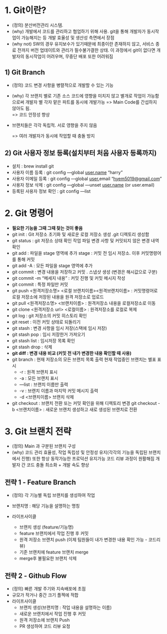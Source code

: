 # 1. Git이란?

- (정의) 분산버전관리 시스템. 
- (why) 개발에서 코드를 관리하고 협업하기 위해 사용. git을 통해 개발자가 동시작업이 가능해지는 등 개발 효율성 및 생산성 측면에서 장점
- (why not) SW의 경우 유지보수가 있기때문에 최종이란 존재하지 않고, 서비스 종료 전까지 버전 업데이트와 관리가 필수불가결한 상태. 이 과정에서 git이 없다면 개발자의 동시작업이 어려우며, 무중단 배포 또한 어려워짐

## 1) Git Branch

- (정의) 코드 변경 사항을 병렬적으로 개발할 수 있는 기능
- (why) 각 브랜치 별로 기존 소스 코드에 영향을 미치지 않고 별개로 작업이 가능함으로써 개발자 별 각자 맡은 파트를 동시에 개발가능 => Main Code를 간섭하지 않아도 됨. <br>
    => 코드 안정성 향상
- 브랜치들은 각각 독립적. 서로 영향을 주지 않음

    => 여러 개발자가 동시에 작업할 때 충돌 방지

## 2) Git 사용자 정보 등록(설치부터 처음 사용자 등록까지)

- 설치 : brew install git
- 사용자 이름 등록 : git config —global  [user.name](http://user.name) “harry”
- 사용자 이메일 등록 : git config —global  [user.](http://user.name)email “hyem5019@gmail.com”
- 사용자 정보 삭제 : git config —global —unset [user.name](http://user.name) (or user.email)
- 등록된 사용자 정보 확인 : git config —list

# 2. Git 명령어

- **필요한 기능을 그때 그때 찾는 것이 좋음**
- git init : Git 저장소 초기화 및 새로운 로컬 저장소 생성
.git 디렉토리 생성함
- git status : git 저장소 상태 확인
작업 파일 변경 사항 및 커밋되지 않은 변경 내역 확인
- git add : 파일을 stage 영역에 추가
stage : 커밋 전 임시 저장소. 이후 커밋명령어를 통해 커밋
- git add -A : 모든 파일을 stage 영역에 추가
- git commit : 변경 내용을 저장하고 커밋 . 스냅샷 생성 (변경은 해시값으로 구분)
- git commit -m “메세지 내용” : 커밋 진행 및 커밋 메시지 작성
- git commit <file> : 특정 파일만 커밋
- git push <원격저장소명> <로컬 브랜치이름><원격브랜치이름> : 커밋명령어로 로컬 저장소에 저장된 내용을 원격 저장소로 업로드
- git pull <원격저장소명> <브랜치이름> : 원격저장소 내용을 로컬저장소로 이동
- git clone <원격저장소 url> <로컬이름> : 원격저장소를 로컬로 복제
- git log : git 저장소의 커밋 히스토리 확인
- git reset : 이전 커밋 상태로 되돌리기
- git stash : 변경 사항을 임시 저장(스택에 임시 저장)
- git stash pop : 임시 저장한거 가져오기
- git stash list : 임시저장 목록 확인
- git stash drop : 삭제
- **git diff : 변경 내용 비교 (커밋 전 내가 변경한 내용 확인할 때 사용)**
- git branch : 현재 저장소의 모든 브랜치 목록 출력
현재 작업중인 브랜치는 별표 표시
    - -r : 원격 브랜치 표시
    - -a : 모든 브랜치 표시
    - —list : 브랜치 이름만 출력
    - -v : 브랜치 이름과 마지막 커밋 메시지 출력
    - -d <브랜치이름> 브랜치 삭제
- git checkout : 브랜치 전환 또는 커밋 확인을 위해 디렉토리 변경
git checkout -b <브랜치이름> : 새로운 브랜치 생성하고 새로 생성된 브랜치로 전환

# 3. Git 브랜치 전략

- (정의) Main 과 구분된 브랜치 구성
- (why) 코드 관리 효율성, 작업 독립성 및 안정성 유지(각각의 기능을 독립된 브랜치에서 진행)
또한 항상 동작가능한 프로덕션 유지가능
코드 리뷰 과정이 원활해짐
개발자 간 코드 충돌 최소화 + 개발 속도 향상

## 전략 1 - Feature Branch

- (정의) 각 기능별 독립 브랜치를 생성하여 작업
- 브랜치명 : 해당 기능을 설명하는 명칭


- 라이프사이클
    - 브랜치 생성 (feature/기능명)
    - feature 브랜치에서 작업 진행 후 커밋
    - 원격 저장소 브랜치 push (이제 팀원들이 내가 변경한 내용 확인 가능 - 코드리뷰)
    - 기준 브랜치에 feature 브랜치 merge
    - merge후 불필요한 브랜치 삭제

## 전략 2 - Github Flow

- (정의) 빠른 개발 주기와 지속배포에 초점
- 규모가 작거나 중간 크기 플젝에 적합
- 라이프사이클
    - 브랜치 생성(브랜치명 : 작업 내용을 설명하는 이름)
    - 새로운 브랜치에서 작업 진행 후 커밋
    - 원격 저장소에 브랜치 Push
    - PR 생성하여 코드 리뷰 요청
